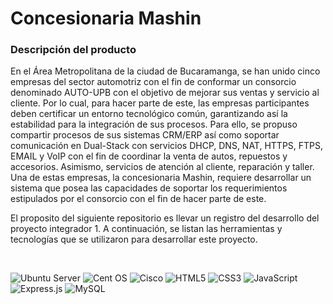 # Concesionaria Mashin

### Descripción del producto

En el Área Metropolitana de la ciudad de Bucaramanga, se han unido cinco empresas del sector automotriz con el fin de conformar un consorcio denominado AUTO-UPB con el objetivo de mejorar sus ventas y servicio al cliente. Por lo cual, para hacer parte de este, las empresas participantes deben certificar un entorno tecnológico común, garantizando ası́ la estabilidad para la integración de sus procesos. Para ello, se propuso compartir procesos de sus sistemas CRM/ERP ası́ como soportar comunicación en Dual-Stack con servicios DHCP, DNS, NAT, HTTPS, FTPS, EMAIL y VoIP con el fin de coordinar la venta de autos, repuestos y accesorios. Asimismo, servicios de atención al cliente, reparación y taller. Una de estas empresas, la concesionaria Mashin, requiere desarrollar un sistema que posea las capacidades de soportar los requerimientos estipulados por el consorcio con el fin de hacer parte de este.

El proposito del siguiente repositorio es llevar un registro del desarrollo del proyecto integrador 1. A continuación, se listan las herramientas y tecnologías que se utilizaron para desarrollar este proyecto.

&nbsp;

![Ubuntu Server](https://img.shields.io/badge/Ubuntu%20Server-E95420?style=for-the-badge&logo=ubuntu&logoColor=white)
![Cent OS](https://img.shields.io/badge/cent%20os-002260?style=for-the-badge&logo=centos&logoColor=F0F0F0)
![Cisco](https://img.shields.io/badge/cisco-%23049fd9.svg?style=for-the-badge&logo=cisco&logoColor=black)
![HTML5](https://img.shields.io/badge/html5-%23E34F26.svg?style=for-the-badge&logo=html5&logoColor=white)
![CSS3](https://img.shields.io/badge/css3-%231572B6.svg?style=for-the-badge&logo=css3&logoColor=white)
![JavaScript](https://img.shields.io/badge/javascript-%23323330.svg?style=for-the-badge&logo=javascript&logoColor=%23F7DF1E)
![Express.js](https://img.shields.io/badge/express.js-%23404d59.svg?style=for-the-badge&logo=express&logoColor=%2361DAFB)
![MySQL](https://img.shields.io/badge/mysql-%2300f.svg?style=for-the-badge&logo=mysql&logoColor=white)
